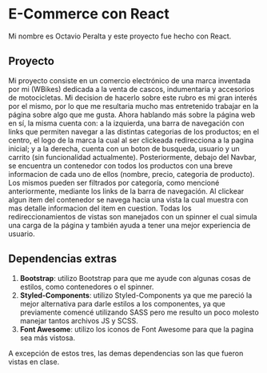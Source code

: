 # E-Commerce con React

Mi nombre es Octavio Peralta y este proyecto fue hecho con React.

## Proyecto

Mi proyecto consiste en un comercio electrónico de una marca inventada por mi (WBikes) dedicada a la venta de cascos, indumentaria y accesorios de motocicletas. Mi decision de hacerlo sobre este rubro es mi gran interés por el mismo, por lo que me resultaria mucho mas entretenido trabajar en la página sobre algo que me gusta. Ahora hablando más sobre la página web en sí, la misma cuenta con: a la izquierda, una barra de navegación con links que permiten navegar a las distintas categorias de los productos; en el centro, el logo de la marca la cual al ser clickeada redirecciona a la pagina inicial; y a la derecha, cuenta con un boton de busqueda, usuario y un carrito (sin funcionalidad actualmente).
Posteriormente, debajo del Navbar, se encuentra un contenedor con todos los productos con una breve informacion de cada uno de ellos (nombre, precio, categoria de producto). Los mismos pueden ser filtrados por categoría, como mencioné anteriormente, mediante los links de la barra de navegación. Al clickear algun item del contenedor se navega hacia una vista la cual muestra con mas detalle informacion del item en cuestion. Todas los redireccionamientos de vistas son manejados con un spinner el cual simula una carga de la página y también ayuda a tener una mejor experiencia de usuario.

## Dependencias extras

1. **Bootstrap**: utilizo Bootstrap para que me ayude con algunas cosas de estilos, como contenedores o el spinner.
2. **Styled-Components**: utilizo Styled-Components ya que me pareció la mejor alternativa para darle estilos a los componentes, ya que previamente comencé utilizando SASS pero me resulto un poco molesto manejar tantos archivos JS y SCSS.
3. **Font Awesome**: utilizo los iconos de Font Awesome para que la pagina sea más vistosa.

A excepción de estos tres, las demas dependencias son las que fueron vistas en clase.
